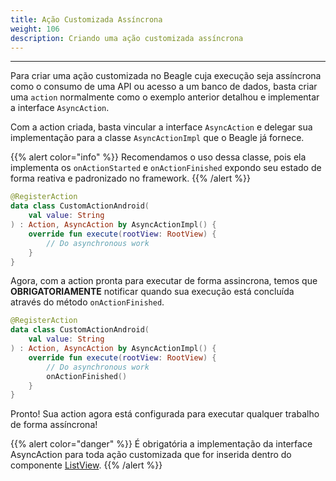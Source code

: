 ```yaml
---
title: Ação Customizada Assíncrona
weight: 106
description: Criando uma ação customizada assíncrona
---
```


---

Para criar uma ação customizada no Beagle cuja execução seja assíncrona como o consumo de uma API ou acesso a um banco de dados, basta criar uma `action` normalmente como o exemplo anterior detalhou e implementar a interface `AsyncAction`.

Com a action criada, basta vincular a interface `AsyncAction` e delegar sua implementação para a classe `AsyncActionImpl` que o Beagle já fornece. 

{{% alert color="info" %}}
Recomendamos o uso dessa classe, pois ela implementa os `onActionStarted` e `onActionFinished` expondo seu estado de forma reativa e padronizado no framework.
{{% /alert %}}


```kotlin
@RegisterAction
data class CustomActionAndroid(
    val value: String
) : Action, AsyncAction by AsyncActionImpl() {
    override fun execute(rootView: RootView) {
        // Do asynchronous work
    }
}
```


Agora, com a action pronta para executar de forma assincrona, temos que **OBRIGATORIAMENTE** notificar quando sua execução está concluída através do método `onActionFinished`.


```kotlin
@RegisterAction
data class CustomActionAndroid(
    val value: String
) : Action, AsyncAction by AsyncActionImpl() {
    override fun execute(rootView: RootView) {
        // Do asynchronous work
        onActionFinished()
    }
}
```


Pronto! Sua action agora está configurada para executar qualquer trabalho de forma assíncrona!

{{% alert color="danger" %}}
É obrigatória a implementação da interface AsyncAction para toda ação customizada que for inserida dentro do componente [ListView](https://docs.usebeagle.io/v/v1.0-pt/api/componentes/layout/listview).
{{% /alert %}}
